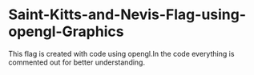 # Saint-Kitts-and-Nevis-Flag-using-opengl-Graphics

This flag is created with code using opengl.In the code everything is commented out for better understanding.
